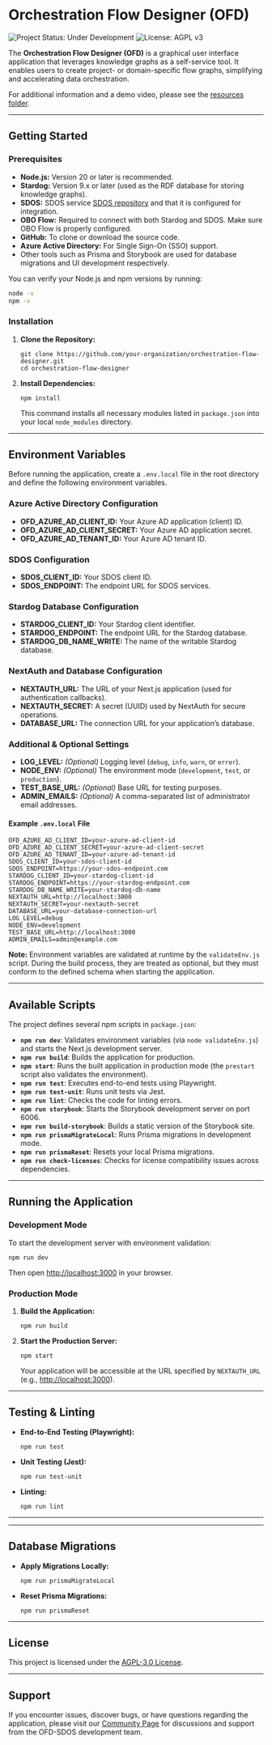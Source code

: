# Orchestration Flow Designer (OFD)

![Project Status: Under Development](https://img.shields.io/badge/Status-Under%20Development-orange) ![License: AGPL v3](https://img.shields.io/badge/License-AGPL%20v3-blue.svg)

The **Orchestration Flow Designer (OFD)** is a graphical user interface application that leverages knowledge graphs as a self-service tool. It enables users to create project- or domain-specific flow graphs, simplifying and accelerating data orchestration.

For additional information and a demo video, please see the [resources folder](https://github.com/scania/sdos/tree/main/doc/resources).

---

## Getting Started

### Prerequisites

- **Node.js:** Version 20 or later is recommended.
- **Stardog:** Version 9.x or later (used as the RDF database for storing knowledge graphs).
- **SDOS:** SDOS service [SDOS repository](https://github.com/scania/sdos) and that it is configured for integration.
- **OBO Flow:** Required to connect with both Stardog and SDOS. Make sure OBO Flow is properly configured.
- **GitHub:** To clone or download the source code.
- **Azure Active Directory:** For Single Sign-On (SSO) support.
- Other tools such as Prisma and Storybook are used for database migrations and UI development respectively.

You can verify your Node.js and npm versions by running:

```bash
node -v
npm -v
```

### Installation

1.  **Clone the Repository:**

    ```
    git clone https://github.com/your-organization/orchestration-flow-designer.git
    cd orchestration-flow-designer
    ```

2.  **Install Dependencies:**

    ```
    npm install
    ```

    This command installs all necessary modules listed in `package.json` into your local `node_modules` directory.

---

## Environment Variables

Before running the application, create a `.env.local` file in the root directory and define the following environment variables.

### Azure Active Directory Configuration

- **OFD_AZURE_AD_CLIENT_ID:** Your Azure AD application (client) ID.
- **OFD_AZURE_AD_CLIENT_SECRET:** Your Azure AD application secret.
- **OFD_AZURE_AD_TENANT_ID:** Your Azure AD tenant ID.

### SDOS Configuration

- **SDOS_CLIENT_ID:** Your SDOS client ID.
- **SDOS_ENDPOINT:** The endpoint URL for SDOS services.

### Stardog Database Configuration

- **STARDOG_CLIENT_ID:** Your Stardog client identifier.
- **STARDOG_ENDPOINT:** The endpoint URL for the Stardog database.
- **STARDOG_DB_NAME_WRITE:** The name of the writable Stardog database.

### NextAuth and Database Configuration

- **NEXTAUTH_URL:** The URL of your Next.js application (used for authentication callbacks).
- **NEXTAUTH_SECRET:** A secret (UUID) used by NextAuth for secure operations.
- **DATABASE_URL:** The connection URL for your application’s database.

### Additional & Optional Settings

- **LOG_LEVEL:** _(Optional)_ Logging level (`debug`, `info`, `warn`, or `error`).
- **NODE_ENV:** _(Optional)_ The environment mode (`development`, `test`, or `production`).
- **TEST_BASE_URL:** _(Optional)_ Base URL for testing purposes.
- **ADMIN_EMAILS:** _(Optional)_ A comma-separated list of administrator email addresses.

#### Example `.env.local` File

```
OFD_AZURE_AD_CLIENT_ID=your-azure-ad-client-id
OFD_AZURE_AD_CLIENT_SECRET=your-azure-ad-client-secret
OFD_AZURE_AD_TENANT_ID=your-azure-ad-tenant-id
SDOS_CLIENT_ID=your-sdos-client-id
SDOS_ENDPOINT=https://your-sdos-endpoint.com
STARDOG_CLIENT_ID=your-stardog-client-id
STARDOG_ENDPOINT=https://your-stardog-endpoint.com
STARDOG_DB_NAME_WRITE=your-stardog-db-name
NEXTAUTH_URL=http://localhost:3000
NEXTAUTH_SECRET=your-nextauth-secret
DATABASE_URL=your-database-connection-url
LOG_LEVEL=debug
NODE_ENV=development
TEST_BASE_URL=http://localhost:3000
ADMIN_EMAILS=admin@example.com
```

**Note:** Environment variables are validated at runtime by the `validateEnv.js` script. During the build process, they are treated as optional, but they must conform to the defined schema when starting the application.

---

## Available Scripts

The project defines several npm scripts in `package.json`:

- **`npm run dev`**: Validates environment variables (via `node validateEnv.js`) and starts the Next.js development server.
- **`npm run build`**: Builds the application for production.
- **`npm start`**: Runs the built application in production mode (the `prestart` script also validates the environment).
- **`npm run test`**: Executes end-to-end tests using Playwright.
- **`npm run test-unit`**: Runs unit tests via Jest.
- **`npm run lint`**: Checks the code for linting errors.
- **`npm run storybook`**: Starts the Storybook development server on port 6006.
- **`npm run build-storybook`**: Builds a static version of the Storybook site.
- **`npm run prismaMigrateLocal`**: Runs Prisma migrations in development mode.
- **`npm run prismaReset`**: Resets your local Prisma migrations.
- **`npm run check-licenses`**: Checks for license compatibility issues across dependencies.

---

## Running the Application

### Development Mode

To start the development server with environment validation:

```
npm run dev
```

Then open [http://localhost:3000](http://localhost:3000) in your browser.

### Production Mode

1.  **Build the Application:**

    ```
    npm run build
    ```

2.  **Start the Production Server:**

    ```
    npm start
    ```

    Your application will be accessible at the URL specified by `NEXTAUTH_URL` (e.g., [http://localhost:3000](http://localhost:3000)).

---

## Testing & Linting

- **End-to-End Testing (Playwright):**

  ```
  npm run test
  ```

- **Unit Testing (Jest):**

  ```
  npm run test-unit
  ```

- **Linting:**

  ```
  npm run lint
  ```

---

---

## Database Migrations

- **Apply Migrations Locally:**

  ```
  npm run prismaMigrateLocal
  ```

- **Reset Prisma Migrations:**

  ```
  npm run prismaReset
  ```

---

## License

This project is licensed under the [AGPL-3.0 License](https://www.gnu.org/licenses/agpl-3.0).

---

## Support

If you encounter issues, discover bugs, or have questions regarding the application, please visit our [Community Page](https://github.com/scania/sdos/discussions) for discussions and support from the OFD-SDOS development team.
